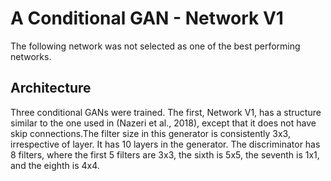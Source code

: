 # A Conditional GAN - Network V1
The following network was not selected as one of the best performing networks.

## Architecture
Three conditional GANs were trained. The first, Network V1, has
a structure similar to the one used in (Nazeri et al., 2018),
except that it does not have skip connections.The filter size
in this generator is consistently 3x3, irrespective of layer.
It has 10 layers in the generator. The discriminator has 8
filters, where the first 5 filters are 3x3, the sixth is 5x5, the
seventh is 1x1, and the eighth is 4x4.
